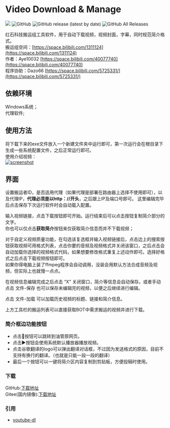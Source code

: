 # Video Download & Manage

[![](https://img.shields.io/badge/blog-@Aye10032-red.svg?style=flat-square)](https://www.aye10032.com) ![GitHub](https://img.shields.io/github/license/Aye10032/YouTubeDownLoader) ![GitHub release (latest by date)](https://img.shields.io/github/v/release/Aye10032/YouTubeDownLoader) ![GitHub All Releases](https://img.shields.io/github/downloads/Aye10032/YouTubeDownLoader/total)

红石科技搬运组工具软件，用于自动下载视频，视频封面，字幕，同时规范简介格式。      
搬运组空间：[https://space.bilibili.com/1311124](https://space.bilibili.com/1311124)      
作者：Aye10032 [https://space.bilibili.com/40077740](https://space.bilibili.com/40077740)     
程序协助：Dazo66 [https://space.bilibili.com/5725331/](https://space.bilibili.com/5725331/)

## 依赖环境

Windows系统；        
代理软件;        


## 使用方法

将下载下来的exe文件放入一个新建文件夹中运行即可，第一次运行会在根目录下生成一些系统配置文件，之后正常运行即可。       
使用介绍视频：     
[![screenshot](screenshot.png)](https://www.bilibili.com/video/BV1S541157ej/)


## 界面

设置搬运者ID，是否适用代理（如果代理是部署在路由器上选择不使用即可），以及代理IP，**代理必须是以http：//开头**，之后跟上IP及端口号即可。
这里编辑完毕后点击保存下次运行软件时会自动载入配置。

输入视频链接，点击下载按钮即可开始。运行结束后可以点击按钮复制简介部分的文字。     
你也可以仅点击**获取简介**按钮来仅获取简介信息而并不下载视频；       

对于自定义视频质量功能，在勾选该复选框并输入视频链接后，点击边上的搜索按钮获取视频可用格式列表，点击你要的音频及视频格式并关闭该窗口，之后点击会自动加载你选择的视频格式代码，如果想要修改格式重复上述动作即可。选择好格式之后点击下载视频按钮即可。     
如果你得电脑上装了ffmpeg程序会自动调用，没装会用默认方法合成音频及视频，但实际上也就慢一点点。

在视频信息编辑完成之后点击 “X” 关闭窗口，简介等信息会自动保存。或者手动点击 文件-保存 也可以保存未编辑完的视频，以便之后继续进行编辑。

点击 文件-加载 可以加载历史视频的标题、链接和简介信息。

上方工具栏的搬运列表可以直接获取BOT中需求搬运的视频并进行下载。

### 简介框边功能按钮
- 点击🔗按钮可以跳转到油管原网页。
- 点击▶按钮会使用系统默认播放器播放视频。
- 点击谷歌翻译的logo可以弹出翻译对话框，不过因为发送格式的原因，目前不支持有换行的翻译。（也就是只能一段一段的翻译）
- 最后一个按钮可以一键将简介区内容复制到剪贴板，方便投稿时使用。


### 下载

GitHub:[下载地址](https://github.com/Aye10032/YouTubeDownLoader/releases/latest)        
Gitee(国内镜像):[下载地址](https://gitee.com/aye10032/YouTubeDownLoader/releases/v5.1.0)

### 引用

- [youtube-dl](https://github.com/ytdl-org/youtube-dl)
